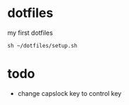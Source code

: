 # dotfiles
my first dotfiles

```
sh ~/dotfiles/setup.sh
```
# todo
- change capslock key to control key

